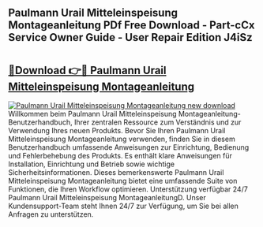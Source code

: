 ## Paulmann Urail Mitteleinspeisung Montageanleitung PDf Free Download - Part-cCx Service Owner Guide - User Repair Edition J4iSz

# <h2><a href="http://df8jhuw.blite.top/?on=Paulmann+Urail+Mitteleinspeisung+Montageanleitung">🔗Download 👉🔴 Paulmann Urail Mitteleinspeisung Montageanleitung</a></h2>

[![Paulmann Urail Mitteleinspeisung Montageanleitung new download](https://i.imgur.com/lujVjoI.png)](http://df8jhuw.blite.top/?on=Paulmann+Urail+Mitteleinspeisung+Montageanleitung)
Willkommen beim Paulmann Urail Mitteleinspeisung Montageanleitung-Benutzerhandbuch, Ihrer zentralen Ressource zum Verständnis und zur Verwendung Ihres neuen Produkts. Bevor Sie Ihren Paulmann Urail Mitteleinspeisung Montageanleitung verwenden, finden Sie in diesem Benutzerhandbuch umfassende Anweisungen zur Einrichtung, Bedienung und Fehlerbehebung des Produkts. Es enthält klare Anweisungen für Installation, Einrichtung und Betrieb sowie wichtige Sicherheitsinformationen. Dieses bemerkenswerte Paulmann Urail Mitteleinspeisung Montageanleitung bietet eine umfassende Suite von Funktionen, die Ihren Workflow optimieren. Unterstützung verfügbar 24/7 Paulmann Urail Mitteleinspeisung MontageanleitungD. Unser Kundensupport-Team steht Ihnen 24/7 zur Verfügung, um Sie bei allen Anfragen zu unterstützen.
